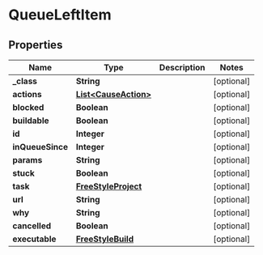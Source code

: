 
# QueueLeftItem

## Properties
Name | Type | Description | Notes
------------ | ------------- | ------------- | -------------
**_class** | **String** |  |  [optional]
**actions** | [**List&lt;CauseAction&gt;**](CauseAction.md) |  |  [optional]
**blocked** | **Boolean** |  |  [optional]
**buildable** | **Boolean** |  |  [optional]
**id** | **Integer** |  |  [optional]
**inQueueSince** | **Integer** |  |  [optional]
**params** | **String** |  |  [optional]
**stuck** | **Boolean** |  |  [optional]
**task** | [**FreeStyleProject**](FreeStyleProject.md) |  |  [optional]
**url** | **String** |  |  [optional]
**why** | **String** |  |  [optional]
**cancelled** | **Boolean** |  |  [optional]
**executable** | [**FreeStyleBuild**](FreeStyleBuild.md) |  |  [optional]



